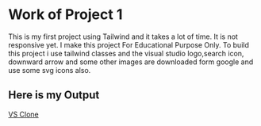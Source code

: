 # Work of Project 1

This is my first project using Tailwind and it takes a lot of time. It is not responsive yet. I make this project For Educational Purpose Only. To build this project i use tailwind classes and the visual studio logo,search icon, downward arrow and some other images are downloaded form google and use some svg icons also.


## Here is my Output

[VS Clone](https://visual-studio-clone-tailwind.netlify.app/)